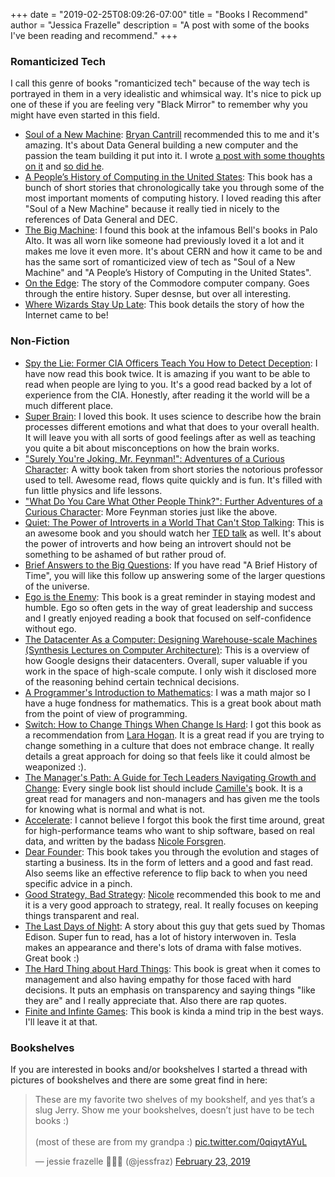 +++
date = "2019-02-25T08:09:26-07:00"
title = "Books I Recommend"
author = "Jessica Frazelle"
description = "A post with some of the books I've been reading and recommend."
+++


### Romanticized Tech

I call this genre of books "romanticized tech" because of the way tech is
portrayed in them in a very idealistic and whimsical way. It's nice to pick up
one of these if you are feeling very "Black Mirror" to remember why you might
have even started in this field.

- [Soul of a New Machine](https://www.amazon.com/Soul-New-Machine-Tracy-Kidder/dp/0316491977): [Bryan Cantrill](https://twitter.com/bcantrill) recommended this to me and it's amazing. It's about Data General building a new computer and the passion the team building it put into it. I wrote [a post with some thoughts on it](https://blog.jessfraz.com/post/new-golden-age-of-building-with-soul/) and [so did he](http://dtrace.org/blogs/bmc/2019/02/10/reflecting-on-the-soul-of-a-new-machine/).
- [A People’s History of Computing in the United States](https://www.amazon.com/Peoples-History-Computing-United-States-ebook/dp/B07DGJ74FV): This book has a bunch of short stories that chronologically take you through some of the most important moments of computing history. I loved reading this after "Soul of a New Machine" because it really tied in nicely to the references of Data General and DEC.
- [The Big Machine](https://www.amazon.com/big-machine-Robert-Jungk/dp/B0006BUS1Y): I found this book at the infamous Bell's books in Palo Alto. It was all worn like someone had previously loved it a lot and it makes me love it even more. It's about CERN and how it came to be and has the same sort of romanticized view of tech as "Soul of a New Machine" and "A People’s History of Computing in the United States".
- [On the Edge](https://www.amazon.com/gp/product/0973864907/ref=ppx_yo_dt_b_asin_title_o05_s00?ie=UTF8&psc=1): The story of the Commodore computer company. Goes through the entire history. Super desnse, but over all interesting.
- [Where Wizards Stay Up Late](https://www.amazon.com/Where-Wizards-Stay-Up-Late/dp/0684832674): This book details the story of how the Internet came to be!


### Non-Fiction

- [Spy the Lie: Former CIA Officers Teach You How to Detect Deception](https://www.amazon.com/Spy-Lie-Former-Officers-Deception/dp/1250029627): I have now read this book twice. It is amazing if you want to be able to read when people are lying to you. It's a good read backed by a lot of experience from the CIA. Honestly, after reading it the world will be a much different place.
- [Super Brain](https://www.amazon.com/Super-Brain-Unleashing-Explosive-Well-Being/dp/0307956830): I loved this book. It uses science to describe how the brain processes different emotions and what that does to your overall health. It will leave you with all sorts of good feelings after as well as teaching you quite a bit about misconceptions on how the brain works.
- ["Surely You're Joking, Mr. Feynman!": Adventures of a Curious Character](https://www.amazon.com/gp/product/0393355624/): A witty book taken from short stories the notorious professor used to tell. Awesome read, flows quite quickly and is fun. It's filled with fun little physics and life lessons.
- ["What Do You Care What Other People Think?": Further Adventures of a Curious Character](https://www.amazon.com/What-Care-Other-People-Think/dp/0393355640): More Feynman stories just like the above.
- [Quiet: The Power of Introverts in a World That Can't Stop Talking](https://www.amazon.com/Quiet-Power-Introverts-World-Talking/dp/0307352153/): This is an awesome book and you should watch her [TED talk](https://www.ted.com/talks/susan_cain_the_power_of_introverts?language=en) as well. It's about the power of introverts and how being an introvert should not be something to be ashamed of but rather proud of.
- [Brief Answers to the Big Questions](https://www.amazon.com/Brief-Answers-Questions-Stephen-Hawking/dp/1984819194): If you have read "A Brief History of Time", you will like this follow up answering some of the larger questions of the universe. 
- [Ego is the Enemy](https://www.amazon.com/gp/product/1591847818/): This book
    is a great reminder in staying modest and humble. Ego so often gets in the
    way of great leadership and success and I greatly enjoyed reading a book
    that focused on self-confidence without ego.
- [The Datacenter As a Computer: Designing Warehouse-scale Machines (Synthesis Lectures on Computer Architecture)](https://www.amazon.com/gp/product/1681734338/): This is a overview of how Google designs their datacenters. Overall, super valuable if you work in the space of high-scale compute. I only wish it disclosed more of the reasoning behind certain technical decisions.
- [A Programmer's Introduction to Mathematics](https://www.amazon.com/gp/product/1727125452): I was a math major so I have a huge fondness for mathematics. This is a great book about math from the point of view of programming.
- [Switch: How to Change Things When Change Is Hard](https://www.amazon.com/gp/product/0385528752): I got this book as a recommendation from [Lara Hogan](https://twitter.com/lara_hogan). It is a great read if you are trying to change something in a culture that does not embrace change. It really details a great approach for doing so that feels like it could almost be weaponized :).
- [The Manager's Path: A Guide for Tech Leaders Navigating Growth and Change](https://www.amazon.com/Managers-Path-Leaders-Navigating-Growth/dp/1491973897): Every single book list should include [Camille's](https://twitter.com/skamille) book. It is a great read for managers and non-managers and has given me the tools for knowing what is normal and what is not.
- [Accelerate](https://www.amazon.com/Accelerate-Software-Performing-Technology-Organizations/dp/1942788339): I cannot believe I forgot this book the first time around, great for high-performance teams who want to ship software, based on real data, and written by the badass [Nicole Forsgren](https://twitter.com/nicolefv).
- [Dear Founder](https://www.amazon.com/Dear-Founder-Letters-Manages-Business/dp/1250195640/ref=sr_1_1?crid=1QHH9O6LT4K4H&keywords=dear+founder&qid=1555541116&s=books&sprefix=dear+founder%2Cstripbooks%2C195&sr=1-1): This book takes you through the evolution and stages of starting a business. Its in the form of letters and a good and fast read. Also seems like an effective reference to flip back to when you need specific advice in a pinch.
- [Good Strategy, Bad Strategy](https://www.amazon.com/Good-Strategy-Bad-Difference-Matters/dp/0307886239): [Nicole](https://twitter.com/nicolefv) recommended this book to me and it is a very good approach to strategy, real. It really focuses on keeping things transparent and real.
- [The Last Days of Night](https://www.amazon.com/Last-Days-Night-Novel/dp/0812988922/ref=sr_1_1?crid=UJ77WZEFM6G7&keywords=the+last+days+of+night+by+graham+moore&qid=1555541194&s=books&sprefix=the+last+day%2Cstripbooks%2C200&sr=1-1): A story about this guy that gets sued by Thomas Edison. Super fun to read, has a lot of history interwoven in. Tesla makes an appearance and there's lots of drama with false motives. Great book :)
- [The Hard Thing about Hard Things](https://www.amazon.com/Hard-Thing-About-Things-Building/dp/0062273205): This book is great when it comes to management and also having empathy for those faced with hard decisions. It puts an emphasis on transparency and saying things "like they are" and I really appreciate that. Also there are rap quotes.
- [Finite and Infinte Games](https://www.amazon.com/Finite-Infinite-Games-James-Carse/dp/1476731713): This book is kinda a mind trip in the best ways. I'll leave it at that.

### Bookshelves

If you are interested in books and/or bookshelves I started a thread with pictures of bookshelves and there are some great find in here:

<blockquote class="twitter-tweet" data-lang="en"><p lang="en" dir="ltr">These are my favorite two shelves of my bookshelf, and yes that’s a slug Jerry. Show me your bookshelves, doesn’t just have to be tech books :)<br><br>(most of these are from my grandpa :) <a href="https://t.co/0qiqytAYuL">pic.twitter.com/0qiqytAYuL</a></p>&mdash; jessie frazelle 👩🏼‍🚀 (@jessfraz) <a href="https://twitter.com/jessfraz/status/1099435856123826176?ref_src=twsrc%5Etfw">February 23, 2019</a></blockquote>
<script async src="https://platform.twitter.com/widgets.js" charset="utf-8"></script>

